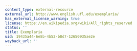 ```yaml
---
content_type: external-resource
external_url: http://www.english.ufl.edu/exemplaria/
has_external_license_warning: true
license: https://en.wikipedia.org/wiki/All_rights_reserved
status: ''
title: Exemplaria
uid: 19435a44-6e8b-4b52-b8d7-12650935ae2e
wayback_url: ''
---
```

